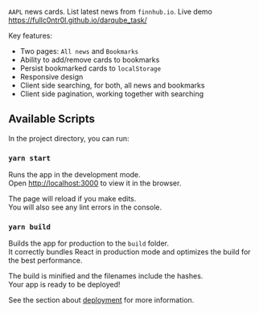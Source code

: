 `AAPL` news cards. List latest news from `finnhub.io`. Live demo https://fullc0ntr0l.github.io/darqube_task/

Key features:

- Two pages: `All news` and `Bookmarks`
- Ability to add/remove cards to bookmarks
- Persist bookmarked cards to `localStorage`
- Responsive design
- Client side searching, for both, all news and bookmarks
- Client side pagination, working together with searching

## Available Scripts

In the project directory, you can run:

### `yarn start`

Runs the app in the development mode.<br />
Open [http://localhost:3000](http://localhost:3000) to view it in the browser.

The page will reload if you make edits.<br />
You will also see any lint errors in the console.

### `yarn build`

Builds the app for production to the `build` folder.<br />
It correctly bundles React in production mode and optimizes the build for the best performance.

The build is minified and the filenames include the hashes.<br />
Your app is ready to be deployed!

See the section about [deployment](https://facebook.github.io/create-react-app/docs/deployment) for more information.
